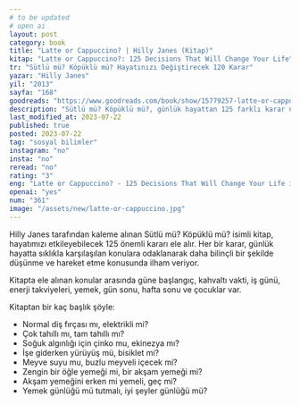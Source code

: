 ```yaml
---
# to be updated
# open ai
layout: post
category: book
title: "Latte or Cappuccino? | Hilly Janes (Kitap)"
kitap: "Latte or Cappuccino?: 125 Decisions That Will Change Your Life"
tr: "Sütlü mü? Köpüklü mü? Hayatınızı Değiştirecek 120 Karar"
yazar: "Hilly Janes"
yil: "2013"
sayfa: "168"
goodreads: "https://www.goodreads.com/book/show/15779257-latte-or-cappuccino"
description: "Sütlü mü? Köpüklü mü?, günlük hayattan 125 farklı karar noktası ile ilgili değerlendirmeler paylaşıyor."
last_modified_at: 2023-07-22
published: true
posted: 2023-07-22
tag: "sosyal bilimler"
instagram: "no"
insta: "no"
reread: "no"
rating: "3"
eng: "Latte or Cappuccino? - 125 Decisions That Will Change Your Life is a book by Hilly Janes that guides readers in making conscious choices and provides insights into 125 different decisions that can transform their lives."
openai: "yes"
num: "361"
image: "/assets/new/latte-or-cappuccino.jpg"
---
```


Hilly Janes tarafından kaleme alınan Sütlü mü? Köpüklü mü? isimli kitap, hayatımızı etkileyebilecek 125 önemli kararı ele alır. Her bir karar, günlük hayatta sıklıkla karşılaşılan konulara odaklanarak daha bilinçli bir şekilde düşünme ve hareket etme konusunda ilham veriyor.

Kitapta ele alınan konular arasında güne başlangıç, kahvaltı vakti, iş günü, enerji takviyeleri, yemek, gün sonu, hafta sonu ve çocuklar var.

Kitaptan bir kaç başlık şöyle:

- Normal diş fırçası mı, elektrikli mi?
- Çok tahıllı mı, tam tahıllı mı?
- Soğuk algınlığı için çinko mu, ekinezya mı?
- İşe giderken yürüyüş mü, bisiklet mi?
- Meyve suyu mu, buzlu meyveli içecek mi?
- Zengin bir öğle yemeği mi, bir akşam yemeği mi?
- Akşam yemeğini erken mi yemeli, geç mi?
- Yemek günlüğü mü tutmalı, iyi şeyler günlüğü mü?
